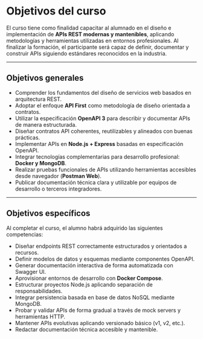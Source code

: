 # Objetivos del curso

El curso tiene como finalidad capacitar al alumnado en el diseño e implementación de **APIs REST modernas y mantenibles**, aplicando metodologías y herramientas utilizadas en entornos profesionales. Al finalizar la formación, el participante será capaz de definir, documentar y construir APIs siguiendo estándares reconocidos en la industria.

---

## Objetivos generales

* Comprender los fundamentos del diseño de servicios web basados en arquitectura REST.
* Adoptar el enfoque **API First** como metodología de diseño orientada a contratos.
* Utilizar la especificación **OpenAPI 3** para describir y documentar APIs de manera estructurada.
* Diseñar contratos API coherentes, reutilizables y alineados con buenas prácticas.
* Implementar APIs en **Node.js + Express** basadas en especificación OpenAPI.
* Integrar tecnologías complementarias para desarrollo profesional: **Docker y MongoDB**.
* Realizar pruebas funcionales de APIs utilizando herramientas accesibles desde navegador (**Postman Web**).
* Publicar documentación técnica clara y utilizable por equipos de desarrollo o terceros integradores.

---

## Objetivos específicos

Al completar el curso, el alumno habrá adquirido las siguientes competencias:

* Diseñar endpoints REST correctamente estructurados y orientados a recursos.
* Definir modelos de datos y esquemas mediante componentes OpenAPI.
* Generar documentación interactiva de forma automatizada con Swagger UI.
* Aprovisionar entornos de desarrollo con **Docker Compose**.
* Estructurar proyectos Node.js aplicando separación de responsabilidades.
* Integrar persistencia basada en base de datos NoSQL mediante MongoDB.
* Probar y validar APIs de forma gradual a través de mock servers y herramientas HTTP.
* Mantener APIs evolutivas aplicando versionado básico (v1, v2, etc.).
* Redactar documentación técnica accesible y mantenible.